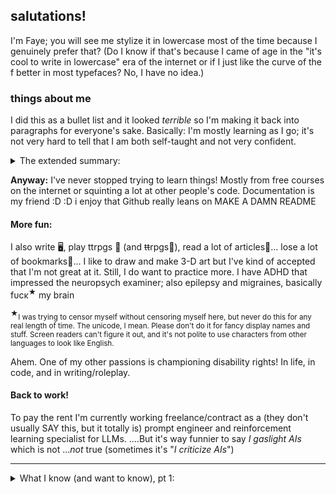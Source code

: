 ## salutations!

I'm Faye; you will see me stylize it in lowercase most of the time because I genuinely prefer that? (Do I know if that's because I came of age in the "it's cool to write in lowercase" era of the internet or if I just like the curve of the f better in most typefaces? No, I have no idea.) 

### things about me 
I did this as a bullet list and it looked *terrible* so I'm making it back into paragraphs for everyone's sake. 
Basically: I'm mostly learning as I go; it's not very hard to tell that I am both self-taught and not very confident. 

<details><summary>The extended summary:</summary> 
I figured out from a few specific projects and an internship, after nearly an entire English major, that I really loved graphic and web design. What you'd call UI or frontend now, but at the time *mumblemumbleaughts* required knowing allll the things. 

I tried, not very successfully, to take a course in web design to 180 that problem. I was neither in a good place at 20 and feeling lost, or the most motivated to do it while also finishing school; it **did not** get me a fantastic new frontend freelancing career. It **did** get me some useful skills and a "free" iMac which lasted like a decade and honestly, worth it. (Esp bc it was right before they came out with the totally un-upgradable BS they have now. I have since fully transitioned back to Windows, and also, worth it. Or rather, I kinda hate Microsoft too, but building your own PC is way superior to whatever the hell you can do with Apple's planned obsolescence, and they know it's the operating system and apps people want, so they make dual booting a pain in the ass. /rant) 
</details>

**Anyway:** I've never stopped trying to learn things! Mostly from free courses on the internet or squinting a lot at other people's code. Documentation is my friend :D :D i enjoy that Github really leans on MAKE A DAMN README

#### More fun: 
I also write 🖥, play ttrpgs 🎲 (and ~~tt~~rpgs📄), read a lot of articles📰... lose a lot of bookmarks📌...
I like to draw and make 3-D art but I've kind of accepted that I'm not great at it. Still, I do want to practice more.
I have ADHD that impressed the neuropsych examiner; also epilepsy and migraines, basically fυсκ<sup>★</sup> my brain

<sup>★</sup><small>I was trying to censor myself without censoring myself here, but never do this for any real length of time.
The unicode, I mean. Please don't do it for fancy display names and stuff. Screen readers can't figure it out, and it's not polite to use characters from other languages to look like English.</small>

Ahem. One of my other passions is championing disability rights! In life, in code, and in writing/roleplay. 

#### Back to work! 
To pay the rent I'm currently working freelance/contract as a (they don't usually SAY this, but it totally is) prompt engineer and reinforcement learning specialist for LLMs. 
....But it's way funnier to say *I gaslight AIs* which is not ...*not* true (sometimes it's "*I criticize AIs*")      

--- 

<details>
<summary>What I know (and want to know), pt 1:</summary> 

### languages  
#### markups  
- Markdown ✔ (esp the Obsidian flavor, but I use it for my job, too, so)    
- HTML and XHTML: ✔     
	- legitimate question: does anyone even *use* XHTML? I remember when I was first learning web design the course instructor was very *this is the future* yeah nah     
- Wikitext of various flavors ✔     
- CSS ❓    
	- let's call this "four years of high school spanish" fluency: can read, can write\[make adjustments to existing CSS or use reference to compose], speaking\[ie writing from scratch or memory]... not so much    
	- I'm currently trying to learn this more fl     
- JSON ⁉    
	- I can and have edited a JSON file, situationally, without screwing it up??? (work. customer service!)
 	- i think this is the "where's the bathroom / i speak english" level of dropped-in immersion

<small>(also, XML: which I also use at work, but I feel like XML is kind of cheater markup if you're the one defining the tags. Yes, I can follow my own rules in such a way that a computer knows the difference between two things, I guess? Which is, I guess, sort of all code is, but. It's like saying I speak my own conlang well. Yes, it has phonemes and grammatical structures I didn't invent but I didn't have to learn it.)</small>     
  
#### programming  
- SQL ✔ just basics, but i have a shiny certificate and all that  
	- my household got into an es-cue-ell vs sequel argument (I say S Q L) before I even knew that was a thing and then we hit Wikipedia  
	- I enjoy the reason it's historically referred to as "Sequel". I still say SQL.     
		- So how do *you* say it?  
- Python 📚 currently learning  
- JavaScript's my ~~next one~~ *oops apparently I'm at least teaching myself JS at a basic level because I got too interested in integrating Spotify in a new way and now I have a slow-burning project idea* 
	- Tho *tech*nically since I'm using the Obsidian Dataview plugin, and some others, I'm getting a crashcourse in Javascript here and there      
		- (and also DQL and whatever other -QLs people choose to use; plus some Handlebar/Moustache/etc.  
		- SQL made adapting to all other query languages pretty easy: do recommend)  

#### uh, spoken?  (in which I'm being silly)   
- ASL 📚 currently learning
	- and would love love love anyone to sign with! HMU!   
- English ✔ born into this bizarre language  
- Spanish ❓ in the exact way mentioned in the CSS section  
	- somehow, I managed to translate *Don Quixote* into English in HS but can't have a fluent conversation?!  
	- I can eavesdrop pretty accurately though so maybe it's just confidence  
- French ❓ more recently studied and therefore slightly better pronounced, but with a smaller vocabulary  
	- I would really like to master French tbh
 	- weird but true: if you have trouble with your Rs in English as a little kid, maybe you will do better with French Rs: I do!
- Welsh  ⁉
	- keep trying to learn it, I love it, I love the history, have never committed well enough.
 	- this is not a romance language. OR a germanic language. and that's beautiful. but DAMN.   
- German ❌  
	- ...tbf I retained a great grasp on the *theory* of German, but I doubt I could remember much vocab.  
		- if you are seriously depressed, have weirdly escalating epilepsy, and undiagnosed (not that I ...knew) ADHD: take a year off  
- not a spoken language but I'm also learning Morse Code! for funsies! will probably *never* master that one  
- I can read music fluently??   
</details>
